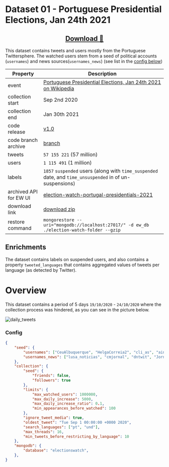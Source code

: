 # Dataset 01 - Portuguese Presidential Elections, Jan 24th 2021

<h2 align="center"><a href="https://drive.google.com/file/d/1mpm6zXLxavF88DPpp6Xn5Q4zgl8Vobr3/view?usp=sharing">Download 📂</a></h2>


This dataset contains tweets and users mostly from the Portuguese Twittersphere. The watched users stem from a seed of political accounts (`usernames`) and news sources(`usernames_news`) (see list in the [config below](#config))


| Property               | Description                                                                                                                          |
| ---------------------- | ------------------------------------------------------------------------------------------------------------------------------------ |
| event                  | [Portuguese Presidential Elections, Jan 24th 2021 on Wikipedia](https://en.wikipedia.org/wiki/2021_Portuguese_presidential_election) |
| collection start       | Sep 2nd 2020                                                                                                                         |
| collection end         | Jan 30th 2021                                                                                                                        |
| code release           | [v1.0](https://github.com/msramalho/election-watch/releases/tag/v1.0)                                                                |
| code branch archive    | [branch](https://github.com/msramalho/election-watch/tree/archive-2021-presidentials)                                                |
| tweets                 | `57 155 221` (57 million)                                                                                                            |
| users                  | `1 115 491` (1 million)                                                                                                              |
| labels                 | `1857` `suspended` users (along with `time_suspended` date, and `time_unsuspended` in of un-suspensions)                             |
| archived API for EW UI | [election-watch-portugal-presidentials-2021](https://msramalho.github.io/election-watch-portugal-presidentials-2021)                 |
| download link          | [download zip](https://drive.google.com/file/d/1mpm6zXLxavF88DPpp6Xn5Q4zgl8Vobr3/view?usp=sharing)                                   |
| restore command        | `mongorestore --uri="mongodb://localhost:27017/" -d ew_db ./election-watch-folder --gzip`                                            |


## Enrichments
The dataset contains labels on suspended users, and also contains a property `tweeted_languages` that contains aggregated values of tweets per language (as detected by Twitter).

# Overview
This dataset contains a period of 5 days `19/10/2020` - `24/10/2020` where the collection process was hindered, as you can see in the picture below.

![daily_tweets](https://user-images.githubusercontent.com/19508417/106947613-82722600-6722-11eb-80d3-51715b4e9be5.png)


### Config

```json
{
    "seed": {
        "usernames": ["CeuAlbuquerque", "HelgaCorreia2", "cli_as", "ainterna_pt", "_jalmeida_", "jmpureza", "Jesario1", "_tinoderans_", "ascenso_simoes", "moisesscf", "PSantanaLopes", "francisco__rs", "Partido_PAN", "proque_twit", "JoanaMortagua", "anamiguel1981", "coelho_lima1", "Telmo_Correia", "EBrilhanteDias", "KatarMoreira2", "_ERGUE_TE", "AnaPassosFaro", "FirminoMarquesB", "economia_pt", "cristovaonorte", "1956purp", "MinistroCabrita", "OsVerdes", "pdr_coimbra", "LiberalPT", "limacosta", "jprebelo_sejd", "MRMortagua", "RuiRioPSD", "cultura_pt", "partido_alianca", "JooPaul57839990", "EsquerdaNet", "carlitosbras", "pcp_pt", "ebarrocomelo", "PedroFgSoares", "AlexandraNViei1", "anabela_pedroso", "Diogo_Leao", "zmaglh", "partidochega", "ruitavares", "catarinarf", "filipenb", "AndreCVentura", "MigCMatos", "RBaptistaLeite", "paulorios65", "andrecventura", "govpt", "aapbatista", "JoaoAtaide", "DuarteMarques", "gracafonseca", "alberto_machado", "ambiente_pt", "JorgePauloOliv2", "AntonioFilipe", "FernandoRuasPE", "_CDSPP", "antoniocostapm", "DuarteCordeiro", "tbribeiro", "heloisapolonia", "PartidoTerraMPT", "pedrosizavieira", "jvstorres", "lnes_Sousa_Real", "catarina_mart", "mariofcenteno", "LaraFMartinho", "Alexandre_Poco", "jlcarneiro2009", "coelhopresident", "ppdpsd", "MariaManuelRola", "LuisVPMonteiro", "LIVREpt", "cdupcppev", "Educacao_PT", "justica_pt", "editeestrela", "monicaquintela3", "movimentojpp", "noscidadaos", "HortenseMartins", "defesa_pt", "Ana_M_MG", "PNSpedronuno", "CristasAssuncao", "jpintocoelho60", "HugCarvalho", "luismtesta", "psocialista", "AnaMartinsGomes", "BrunoARFialho", "joao_ferreira33", "mmatias_", "_tinoderans_", "LiberalMayan"],
        "usernames_news": ["lusa_noticias", "cmjornal", "dntwit", "JornalNoticias", "dnoticiaspt", "AO_Online", "Publico", "SICNoticias", "observadorpt", "tvi24pt", "RTPNoticias", "expresso", "Renascenca", "Radio_Comercial", "ojeconomico", "ECO_PT", "dinheiro_vivo", "SolOnline", "Visao_pt", "itwitting"],
    },
    "collection": {
        "seed": {
            "friends": false,
            "followers": true
        },
        "limits": {
            "max_watched_users": 1000000,
            "max_daily_increase": 5000,
            "max_daily_increase_ratio": 0.1,
            "min_appearances_before_watched": 100
        },
        "ignore_tweet_media": true,
        "oldest_tweet": "Tue Sep 1 00:00:00 +0000 2020",
        "search_languages": ["pt", "und"],
        "max_threads": 16,
        "min_tweets_before_restricting_by_language": 10
    },
    "mongodb": {
        "database": "electionswatch",
    },
}
```
